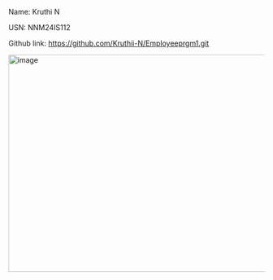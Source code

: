 Name: Kruthi N



USN: NNM24IS112


Github link:   https://github.com/Kruthii-N/Employeeprgm1.git


<img width="769" height="427" alt="image" src="https://github.com/user-attachments/assets/4cf4a3bb-34b8-4a00-a3b3-89ad9d17be25" />

